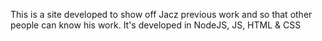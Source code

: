 This is a site developed to show off Jacz previous work and so that other people can know his work. It's developed in NodeJS, JS, HTML & CSS
